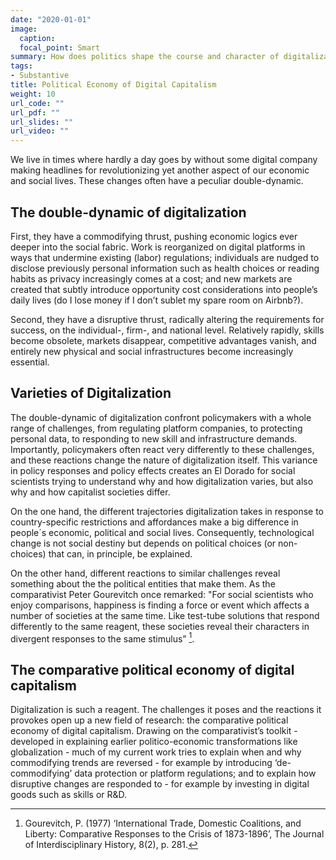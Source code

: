 ```yaml
---
date: "2020-01-01"
image:
  caption: 
  focal_point: Smart
summary: How does politics shape the course and character of digitalization?
tags:
- Substantive
title: Political Economy of Digital Capitalism
weight: 10
url_code: ""
url_pdf: ""
url_slides: ""
url_video: ""
---
```


We live in times where hardly a day goes by without some digital company making headlines for revolutionizing yet another aspect of our economic and social lives. These changes often have a peculiar double-dynamic.

## The double-dynamic of digitalization

First, they have a commodifying thrust, pushing economic logics ever deeper into the social fabric. Work is reorganized on digital platforms in ways that undermine existing (labor) regulations; individuals are nudged to disclose previously personal information such as health choices or reading habits as privacy increasingly comes at a cost; and new markets are created that subtly introduce opportunity cost considerations into people’s daily lives (do I lose money if I don’t sublet my spare room on Airbnb?).

Second, they have a disruptive thrust, radically altering the requirements for success, on the individual-, firm-, and national level. Relatively rapidly, skills become obsolete, markets disappear, competitive advantages vanish, and entirely new physical and social infrastructures become increasingly essential.

## Varieties of Digitalization

The double-dynamic of digitalization confront policymakers with a whole range of challenges, from regulating platform companies, to protecting personal data, to responding to new skill and infrastructure demands. Importantly, policymakers often react very differently to these challenges, and these reactions change the nature of digitalization itself. This variance in policy responses and policy effects creates an El Dorado for social scientists trying to understand why and how digitalization varies, but also why and how capitalist societies differ.

On the one hand, the different trajectories digitalization takes in response to country-specific restrictions and affordances make a big difference in people´s economic, political and social lives. Consequently, technological change is not social destiny but depends on political choices (or non-choices) that can, in principle, be explained.

On the other hand, different reactions to similar challenges reveal something about the the political entities that make them. As the comparativist Peter Gourevitch once remarked: "For social scientists who enjoy comparisons, happiness is finding a force or event which affects a number of societies at the same time. Like test-tube solutions that respond differently to the same reagent, these societies reveal their characters in divergent responses to the same stimulus” [^1]. 

## The comparative political economy of digital capitalism

Digitalization is such a reagent. The challenges it poses and the reactions it provokes open up a new field of research: the comparative political economy of digital capitalism. Drawing on the comparativist’s toolkit - developed in explaining earlier politico-economic transformations like globalization - much of my current work tries to explain when and why commodifying trends are reversed - for example by introducing ‘de-commodifying’ data protection or platform regulations; and to explain how disruptive changes are responded to - for example by investing in digital goods such as skills or R&D.


[^1]: Gourevitch, P. (1977) ‘International Trade, Domestic Coalitions, and Liberty: Comparative Responses to the Crisis of 1873-1896’, The Journal of Interdisciplinary History, 8(2), p. 281.